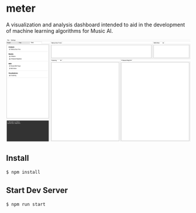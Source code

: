 # meter
A visualization and analysis dashboard intended to aid in the development of machine learning algorithms for Music AI.

<img src='./docs/2017-01-20-progress.png'></img>

## Install
```
$ npm install
```

## Start Dev Server
```
$ npm run start
```
